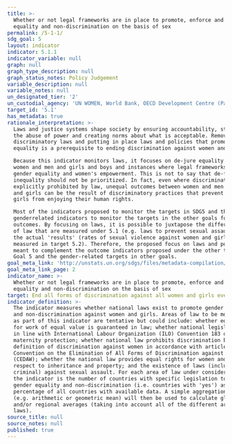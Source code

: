 ```yaml
---
title: >-
  Whether or not legal frameworks are in place to promote, enforce and monitor
  equality and non-discrimination on the basis of sex
permalink: /5-1-1/
sdg_goal: 5
layout: indicator
indicator: 5.1.1
indicator_variable: null
graph: null
graph_type_description: null
graph_status_notes: Policy Judgement
variable_description: null
variable_notes: null
un_designated_tier: '2'
un_custodial_agency: 'UN WOMEN, World Bank, OECD Development Centre (Partnering Agencies: OHCHR)'
target_id: '5.1'
has_metadata: true
rationale_interpretation: >-
  Laws and justice systems shape society by ensuring accountability, stopping
  the abuse of power and creating norms about what is acceptable. Removing
  discriminatory laws and putting in place laws and policies that promote gender
  equality is a prerequisite to ending discrimination against women and girls. 

  Because this indicator monitors laws, it focuses on de-jure equality between
  women and men and girls and boys and instances where legal frameworks promote
  gender equality and women's empowerment. This is not to say that de-facto
  inequality should not be prioritized. In fact, even where discrimination is
  explicitly prohibited by law, unequal outcomes between women and men and boys
  and girls can be the result of discriminatory practices that prevent women and
  girls from enjoying their human rights. 

  Most of the indicators proposed to monitor the targets in SDG5 and the
  genderrelated indicators to monitor the targets in the other goals focus on
  outcomes. By focusing on laws, it is possible to juxtapose the different areas
  of law that are measured under 5.1 (e.g. laws to prevent sexual assault) to
  the actual 'results' (rates of sexual violence against women and girls as
  measured in target 5.2). Therefore, the proposed focus on laws and policies is
  meant to complement the outcome indicators proposed under the other targets in
  Goal 5 and the gender-related targets in other goals.
goal_meta_link: 'http://unstats.un.org/sdgs/files/metadata-compilation/Metadata-Goal-5.pdf'
goal_meta_link_page: 2
indicator_name: >-
  Whether or not legal frameworks are in place to promote, enforce and monitor
  equality and non-discrimination on the basis of sex
target: End all forms of discrimination against all women and girls everywhere.
indicator_definition: >-
  The indicator measures whether national laws exist to promote gender equality
  and non-discrimination against women and girls. Areas of law to be monitored
  as part of this indicator are tentative but could include: whether equal pay
  for work of equal value is guaranteed in law; whether national legislation is
  in line with International Labour Organization (ILO) Convention 183 on
  maternity protection; whether national law prohibits discrimination based on a
  definition of discrimination against women in accordance with article 1 of the
  Convention on the Elimination of All Forms of Discrimination against Women
  (CEDAW); whether the national law provides equal rights for women and men with
  respect to inheritance and property; and the existence of laws (including
  criminal) against sexual assault. For each area of law under consideration,
  the indicator is the number of countries with specific legislation to promote
  gender equality and non-discrimination (i.e. countries with 'yes') as a
  percentage of all countries with available data. A simple aggregation method
  (e.g. arithmetic or geometric mean) will then be used to calculate global
  and/or regional averages (taking into account all of the different areas of
  laws).
source_title: null
source_notes: null
published: true
---
```

